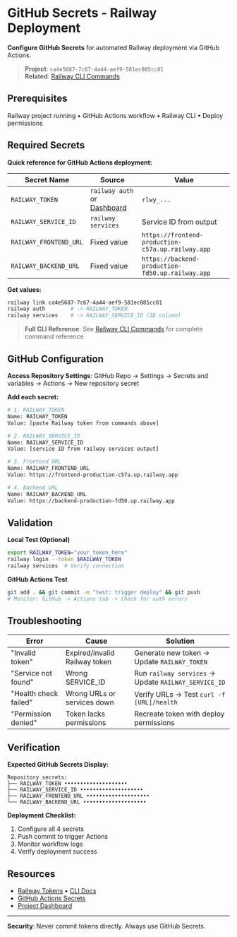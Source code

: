 # GitHub Secrets - Railway Deployment

**Configure GitHub Secrets** for automated Railway deployment via GitHub Actions.

> **Project**: `ca4e5687-7c67-4a44-aef9-581ec085cc81`  
> **Related**: [Railway CLI Commands](RAILWAY-CLI-QUICK-COMMANDS.md)

## **Prerequisites**

Railway project running • GitHub Actions workflow • Railway CLI • Deploy permissions

## **Required Secrets**

**Quick reference for GitHub Actions deployment:**

| Secret Name            | Source                                                            | Value                                             |
| ---------------------- | ----------------------------------------------------------------- | ------------------------------------------------- |
| `RAILWAY_TOKEN`        | `railway auth` or [Dashboard](https://railway.app/account/tokens) | `rlwy_...`                                        |
| `RAILWAY_SERVICE_ID`   | `railway services`                                                | Service ID from output                            |
| `RAILWAY_FRONTEND_URL` | Fixed value                                                       | `https://frontend-production-c57a.up.railway.app` |
| `RAILWAY_BACKEND_URL`  | Fixed value                                                       | `https://backend-production-fd50.up.railway.app`  |

**Get values:**

```bash
railway link ca4e5687-7c67-4a44-aef9-581ec085cc81
railway auth        # -> RAILWAY_TOKEN
railway services    # -> RAILWAY_SERVICE_ID (ID column)
```

> **Full CLI Reference**: See [Railway CLI Commands](RAILWAY-CLI-QUICK-COMMANDS.md) for complete command reference

## **GitHub Configuration**

**Access Repository Settings**:
GitHub Repo -> Settings -> Secrets and variables -> Actions -> New repository secret

**Add each secret:**

```bash
# 1. RAILWAY_TOKEN
Name: RAILWAY_TOKEN
Value: [paste Railway token from commands above]

# 2. RAILWAY_SERVICE_ID
Name: RAILWAY_SERVICE_ID
Value: [service ID from railway services output]

# 3. Frontend URL
Name: RAILWAY_FRONTEND_URL
Value: https://frontend-production-c57a.up.railway.app

# 4. Backend URL
Name: RAILWAY_BACKEND_URL
Value: https://backend-production-fd50.up.railway.app
```

## **Validation**

**Local Test (Optional)**

```bash
export RAILWAY_TOKEN="your_token_here"
railway login --token $RAILWAY_TOKEN
railway services  # Verify connection
```

**GitHub Actions Test**

```bash
git add . && git commit -m "test: trigger deploy" && git push
# Monitor: GitHub -> Actions tab -> Check for auth errors
```

## **Troubleshooting**

| Error                 | Cause                         | Solution                                              |
| --------------------- | ----------------------------- | ----------------------------------------------------- |
| "Invalid token"       | Expired/invalid Railway token | Generate new token -> Update `RAILWAY_TOKEN`          |
| "Service not found"   | Wrong SERVICE_ID              | Run `railway services` -> Update `RAILWAY_SERVICE_ID` |
| "Health check failed" | Wrong URLs or services down   | Verify URLs -> Test `curl -f [URL]/health`            |
| "Permission denied"   | Token lacks permissions       | Recreate token with deploy permissions                |

## **Verification**

**Expected GitHub Secrets Display:**

```
Repository secrets:
├── RAILWAY_TOKEN ••••••••••••••••••••
├── RAILWAY_SERVICE_ID ••••••••••••••••••••
├── RAILWAY_FRONTEND_URL ••••••••••••••••••••
└── RAILWAY_BACKEND_URL ••••••••••••••••••••
```

**Deployment Checklist:**

1. Configure all 4 secrets
2. Push commit to trigger Actions
3. Monitor workflow logs
4. Verify deployment success

## **Resources**

- [Railway Tokens](https://railway.app/account/tokens) • [CLI Docs](https://docs.railway.app/develop/cli)
- [GitHub Actions Secrets](https://docs.github.com/en/actions/security-guides/encrypted-secrets)
- [Project Dashboard](https://railway.com/project/ca4e5687-7c67-4a44-aef9-581ec085cc81)

---

**Security**: Never commit tokens directly. Always use GitHub Secrets.

